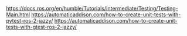 <https://docs.ros.org/en/humble/Tutorials/Intermediate/Testing/Testing-Main.html>
<https://automaticaddison.com/how-to-create-unit-tests-with-pytest-ros-2-jazzy/>
<https://automaticaddison.com/how-to-create-unit-tests-with-gtest-ros-2-jazzy/>
